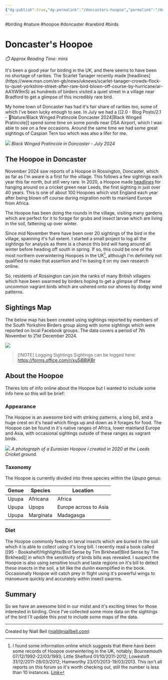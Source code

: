 ```yaml
---
{"dg-publish":true,"dg-permalink":"/doncasters-hoopoe","permalink":"/doncasters-hoopoe/","title":"Doncaster's Hoopoe","hide":true,"tags":["birding","nature","hoopoe","doncaster","rarebird","Birds"],"noteIcon":"1","created":"2024-12-22T18:14:37.000+00:00","updated":"2024-12-22T21:55:56.882+00:00"}
---
```


#birding #nature #hoopoe #doncaster #rarebird #birds
# Doncaster's Hoopoe
<p id="reading-time" style="font-style: italic;">⏱️ Approx Reading Time:  <span id="inserted-text"></span> mins</p>
It's been a good year for birding in the UK, and there seems to have been no shortage of rarities. The Scarlet Tanager recently made [headlines](https://www.msn.com/en-gb/news/uknews/scarlet-tanager-crowds-flock-to-quiet-yorkshire-street-after-rare-bird-blown-off-course-by-hurricane/ar-AA1tW9mS) as hundreds of birders visited a quiet street in a village near Bradford to get a glimpse of this incredibly rare bird.

My home town of Doncaster has had it's fair share of rarities too, some of which I've been lucky enough to see. In July we had a [[2.0 - Blog Posts/2.1 - 🌱Nature/Black Winged Pratincole Doncaster 2024\|Black Winged Pratincole]] spend some time on some ponds near DSA Airport, which I was able to see on a few occasions. Around the same time we had some great sightings of Caspian Tern too which was also a lifer for me.

![](https://i.imgur.com/d0eDYWW.jpeg)
_Black Winged Pratincole in Doncaster - July 2024_

## The Hoopoe in Doncaster

November 2024 saw reports of a Hoopoe in Rossington, Doncaster, which as far as I'm aware is a first for the village. This follows a few sightings each year this far north, but still very rare. In 2020, a Hoopoe made [headlines](https://www.yorkshireeveningpost.co.uk/news/environment/rare-hoopoe-bird-spotted-pottering-along-streets-of-leeds-in-first-sighting-for-40-years-2987739) for hanging around on a cricket green near Leeds, the first sighting in just over 40 years. This is one of about 100 Hoopoes which visit England each year after being blown off course during migration north to mainland Europe from Africa.

The Hoopoe has been doing the rounds in the village, visiting many gardens which are perfect for it to forage for grubs and insect larvae which are living in the soil, fattening up over winter. 

Since mid November there have been over 20 sightings of the bird in the village, spanning it's full extent. I started a small project to log all the sightings for analysis as there is a chance this bird will hang around all winter before heading off south in spring. If so, this could be one of the most northern overwintering Hoopoes in the UK[^1], although I'm definitely not qualified to make that assertion and I'm basing it on my own research online.

So, residents of Rossington can join the ranks of many British villagers which have been swarmed by birders hoping to get a glimpse of these uncommon vagrant birds which are ushered onto our shores by dodgy wind patterns.

## Sightings Map

The below map has been created using sightings reported by members of the South Yorkshire Birders group along with some sightings which were reported on local Facebook groups. The data covers a period of 7th November to 21st December 2024.

![](https://i.imgur.com/K5gLVFs.png)

> [!NOTE] Logging Sightings
> Sightings can be logged here: https://forms.office.com/r/xu5iBBjKBr

## About the Hoopoe

Theres lots of info online about the Hoopoe but I wanted to include some info here so this will be brief:
### Appearance

The Hoopoe is an awesome bird with striking patterns, a long bill, and a huge crest on it's head which flings up and down as it forages for food. The Hoopoe can be found in it's native ranges of Africa, lower mainland Europe and Asia, with occasional sightings outside of these ranges as vagrant birds.

![](https://i.imgur.com/cOWCB81.jpeg)
_A photograph of a Eurasian Hoopoe I created in 2020 at the Leeds Cricket ground._

### Taxonomy

The Hoopoe is currently divided into three species within the _Upupa_ genus:

| Genue | Species   | Location              |
| ----- | --------- | --------------------- |
| Upupa | Africana  | Africa                |
| Upupa | Upops     | Europe across to Asia |
| Upupa | Marginata | Madagasga             |
### Diet

The Hoopoe commonly feeds on larval insects which are buried in the soil which it is able to collect using it's long bill. I recently read a book called [[95 - Bookshelf/Highlights/Bird Sense by Tim Birkhead\|Bird Sense by Tim Birkhead]] in which the sensitivity of birds bills was revealed. I suspect the Hoopoe is also using sensitive touch and taste regions on it's bill to detect these insects in the soil, a bit like the dunlin exemplified in the book. Occasionally Hoopoe will catch prey in flight using it's powerful wings to manoeuvre quickly and accurately within insect swarms.

## Summary

So we have an awesome bird in our midst and it's exciting times for those interested in birding. Once I've collected some more data on the sightings of the bird I'll update this post to include some maps of the data.

[^1]: I found some information online which suggests that there have been some records of Hoopoe overwintering in the UK, notably; Bournemouth 07/12/1992-22/03/1993; Little Shelford 01/10/2011-2012; Lowestoft 31/12/2011-28/03/2012; Hamworthy 23/01/2013-19/03/2013. This isn't all reports on this forum so it's worth checking out, still the number is less than 10 instances. [Link](https://www.birdforum.net/threads/over-wintering-hoopoe-in-britain.318246/)

---
Created by Niall Bell (niall@niallbell.com)